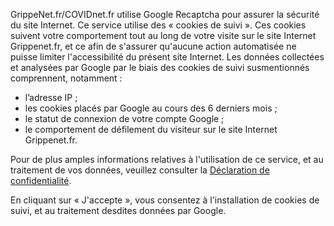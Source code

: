 GrippeNet.fr/COVIDnet.fr utilise Google Recaptcha pour assurer la sécurité du site Internet.
Ce service utilise des « cookies de suivi ». Ces cookies suivent votre comportement tout au long de votre visite sur le site Internet Grippenet.fr, et ce afin de s'assurer qu'aucune action automatisée ne puisse limiter l'accessibilité du présent site Internet. Les données collectées et analysées par Google par le biais des cookies de suivi susmentionnés comprennent, notamment :

* l’adresse IP ;
* les cookies placés par Google au cours des 6 derniers mois ;
* le statut de connexion de votre compte Google ;
* le comportement de défilement du visiteur sur le site Internet Grippenet.fr.

Pour de plus amples informations relatives à l'utilisation de ce service, et au traitement de vos données, veuillez consulter la [Déclaration de confidentialité](https://survey.Grippenet.fr/privacy).

En cliquant sur « J'accepte », vous consentez à l'installation de cookies de suivi, et au traitement desdites données par Google.
